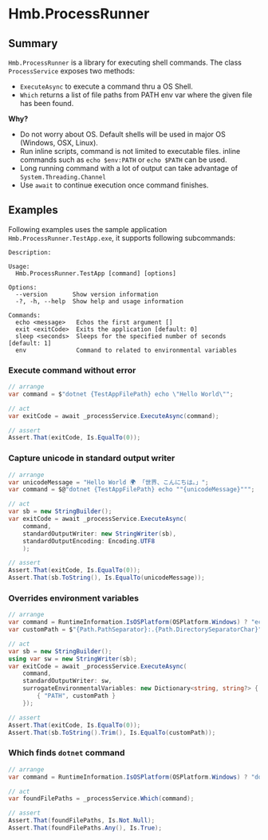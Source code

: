 # Hmb.ProcessRunner

## Summary

`Hmb.ProcessRunner` is a library for executing shell commands. The class `ProcessService` exposes two methods:

- `ExecuteAsync` to execute a command thru a OS Shell.
- `Which` returns a list of file paths from PATH env var where the given file has been found.

**Why?**

- Do not worry about OS. Default shells will be used in major OS (Windows, OSX, Linux).
- Run inline scripts, command is not limited to executable files. inline commands such as `echo $env:PATH` or `echo $PATH` can be used.
- Long running command with a lot of output can take advantage of `System.Threading.Channel`
- Use `await` to continue execution once command finishes.


## Examples

Following examples uses the sample application `Hmb.ProcessRunner.TestApp.exe`, it supports following subcommands:

```
Description:

Usage:
  Hmb.ProcessRunner.TestApp [command] [options]

Options:
  --version       Show version information
  -?, -h, --help  Show help and usage information

Commands:
  echo <message>   Echos the first argument []
  exit <exitCode>  Exits the application [default: 0]
  sleep <seconds>  Sleeps for the specified number of seconds [default: 1]
  env              Command to related to environmental variables
```

### Execute command without error

```csharp
// arrange
var command = $"dotnet {TestAppFilePath} echo \"Hello World\"";

// act
var exitCode = await _processService.ExecuteAsync(command);

// assert
Assert.That(exitCode, Is.EqualTo(0));
```

### Capture unicode in standard output writer

```csharp
// arrange
var unicodeMessage = "Hello World 🌍 「世界、こんにちは。」";
var command = $@"dotnet {TestAppFilePath} echo ""{unicodeMessage}""";

// act
var sb = new StringBuilder();
var exitCode = await _processService.ExecuteAsync(
    command,
    standardOutputWriter: new StringWriter(sb),
    standardOutputEncoding: Encoding.UTF8
    );

// assert
Assert.That(exitCode, Is.EqualTo(0));
Assert.That(sb.ToString(), Is.EqualTo(unicodeMessage));
```

### Overrides environment variables
```csharp
// arrange
var command = RuntimeInformation.IsOSPlatform(OSPlatform.Windows) ? "echo $env:PATH" : "echo $PATH";
var customPath = $"{Path.PathSeparator}:.{Path.DirectorySeparatorChar}";

// act
var sb = new StringBuilder();
using var sw = new StringWriter(sb);
var exitCode = await _processService.ExecuteAsync(
    command,
    standardOutputWriter: sw,
    surrogateEnvironmentalVariables: new Dictionary<string, string?> {
        { "PATH", customPath }
    });

// assert
Assert.That(exitCode, Is.EqualTo(0));
Assert.That(sb.ToString().Trim(), Is.EqualTo(customPath));
```

### Which finds `dotnet` command
```csharp
// arrange
var command = RuntimeInformation.IsOSPlatform(OSPlatform.Windows) ? "dotnet.exe" : "dotnet";

// act
var foundFilePaths = _processService.Which(command);

// assert
Assert.That(foundFilePaths, Is.Not.Null);
Assert.That(foundFilePaths.Any(), Is.True);
```